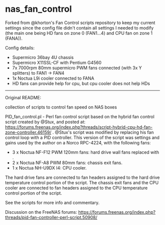 # nas_fan_control
Forked from @khorton's Fan Control scripts repository to keep my current settings since the config file didn't contain all settings I needed to modify (the main one being HD fans on zone 0 (FAN1...4) and CPU fan on zone 1 (FANA)).

Config details:
*  Supermicro 36bay 4U chassis
*  Supermicro X11SSL-CF with Pentium G4560
*  7x 7000rpm 80mm supermicro PWM fans connected (with 3x Y splitters) to FAN1 -> FAN4
*  1x Noctua L9i cooler connected to FANA
*  HD fans can provide help for cpu, but cpu cooler does not help HDs

----------------------------------------------------------------------------

Original README:

collection of scripts to control fan speed on NAS boxes

PID_fan_control.pl - Perl fan control script based on the hybrid fan control script created by @Stux, and posted at:
https://forums.freenas.org/index.php?threads/script-hybrid-cpu-hd-fan-zone-controller.46159/ .  @Stux's script was modified by replacing his fan control loop with a PID controller.  This version of the script was settings and gains used by the author on a Norco RPC-4224, with the following fans:

*  3 x Noctua NF-F12 PWM 120mm fans: hard drive wall fans replaced with .  
*  2 x Noctua NF-A8 PWM 80mm fans: chassis exit fans.  
*  1 x Noctua NH-U9DX I4: CPU cooler.

The hard drive fans are connected to fan headers assigned to the hard drive temperature control portion of the script.  The chassis exit fans and the CPU cooler are connected to fan headers assigned to the CPU temperature control portion of the script.

See the scripts for more info and commentary.

Discussion on the FreeNAS forums: https://forums.freenas.org/index.php?threads/pid-fan-controller-perl-script.50908/
